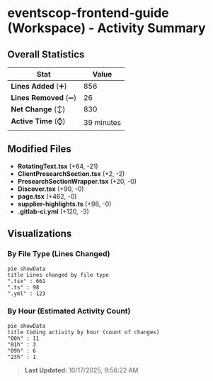 # eventscop-frontend-guide (Workspace) - Activity Summary 

## Overall Statistics

| Stat                   | Value                                                             |
| ---------------------- | ----------------------------------------------------------------- |
| **Lines Added** (➕)   | 856                                          |
| **Lines Removed** (➖) | 26                                        |
| **Net Change** (↕)    | 830                |
| **Active Time** (⌚)   | 39 minutes |


## Modified Files
- **RotatingText.tsx** (+64, -21)
- **ClientPresearchSection.tsx** (+2, -2)
- **PresearchSectionWrapper.tsx** (+20, -0)
- **Discover.tsx** (+90, -0)
- **page.tsx** (+462, -0)
- **supplier-highlights.ts** (+98, -0)
- **.gitlab-ci.yml** (+120, -3)

## Visualizations

### By File Type (Lines Changed)

```mermaid
pie showData
title Lines changed by file type
".tsx" : 661
".ts" : 98
".yml" : 123
```

### By Hour (Estimated Activity Count)

```mermaid
pie showData
title Coding activity by hour (count of changes)
"00h" : 11
"01h" : 3
"09h" : 6
"23h" : 1
```


> **Last Updated:** 10/17/2025, 9:56:22 AM
